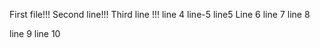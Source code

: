 First file!!!
Second line!!!
Third line !!!
line 4
line-5
line5
Line 6
line 7
line 8

line 9
line 10
